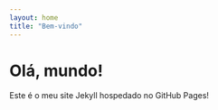 ```yaml
---
layout: home
title: "Bem-vindo"
---
```

# Olá, mundo!

Este é o meu site Jekyll hospedado no GitHub Pages!
